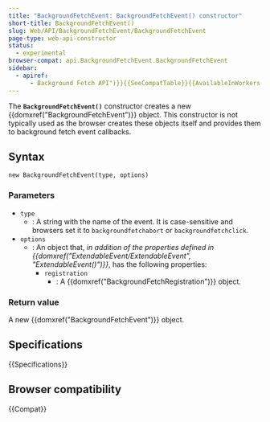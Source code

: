 ```yaml
---
title: "BackgroundFetchEvent: BackgroundFetchEvent() constructor"
short-title: BackgroundFetchEvent()
slug: Web/API/BackgroundFetchEvent/BackgroundFetchEvent
page-type: web-api-constructor
status:
  - experimental
browser-compat: api.BackgroundFetchEvent.BackgroundFetchEvent
sidebar:
  - apiref:
      - Background Fetch API")}}{{SeeCompatTable}}{{AvailableInWorkers("service
---
```


The **`BackgroundFetchEvent()`** constructor creates a new {{domxref("BackgroundFetchEvent")}} object. This constructor is not typically used as the browser creates these objects itself and provides them to background fetch event callbacks.

## Syntax

```js-nolint
new BackgroundFetchEvent(type, options)
```

### Parameters

- `type`
  - : A string with the name of the event.
    It is case-sensitive and browsers set it to `backgroundfetchabort` or `backgroundfetchclick`.
- `options`
  - : An object that, _in addition of the properties defined in {{domxref("ExtendableEvent/ExtendableEvent", "ExtendableEvent()")}}_, has the following properties:
    - `registration`
      - : A {{domxref("BackgroundFetchRegistration")}} object.

### Return value

A new {{domxref("BackgroundFetchEvent")}} object.

## Specifications

{{Specifications}}

## Browser compatibility

{{Compat}}
